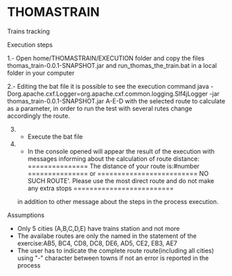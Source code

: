 # THOMASTRAIN
Trains tracking


Execution steps

1.- Open home/THOMASTRAIN/EXECUTION folder and copy the  files thomas_train-0.0.1-SNAPSHOT.jar and run_thomas_the_train.bat in a local folder in your computer

2.- Editing the bat file it is possible to see the execution command java -Dorg.apache.cxf.Logger=org.apache.cxf.common.logging.Slf4jLogger -jar thomas_train-0.0.1-SNAPSHOT.jar A-E-D with the selected route to calculate as a 	parameter, in order to run the test with several rutes change accordingly the route.

3. - Execute the bat file

4. - In the console opened will appear the result of the execution with messages informing about the calculation of route distance:
		=============== The distance of your route is:#number =============== or
		========================= NO SUCH ROUTE'. Please use the most direct route and do not make any extra stops  =========================

    in addition to other message about the steps in the process execution.
	
	
Assumptions
- Only 5 cities (A,B,C,D,E) have trains station and not more
- The availabe routes are only the named in the statement of the exercise:AB5, BC4, CD8, DC8, DE6, AD5, CE2, EB3, AE7
- The user has to indicate the complete route route(including all cities) using "-" character between towns if not an error is reported in the process
